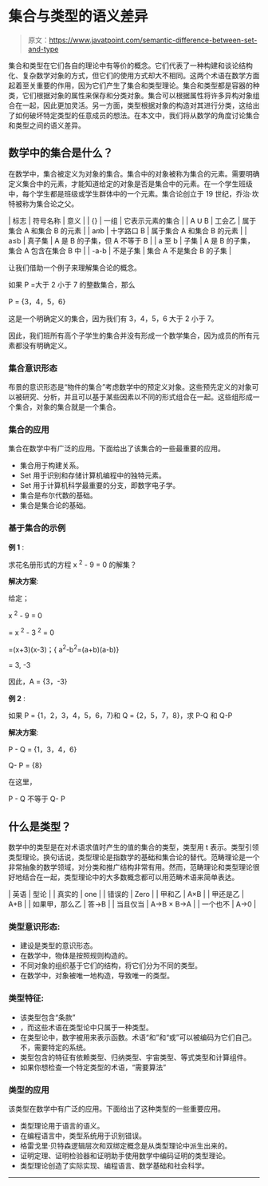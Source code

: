# 集合与类型的语义差异

> 原文：<https://www.javatpoint.com/semantic-difference-between-set-and-type>

集合和类型在它们各自的理论中有等价的概念。它们代表了一种构建和谈论结构化、复杂数学对象的方式，但它们的使用方式却大不相同。这两个术语在数学方面起着至关重要的作用，因为它们产生了集合和类型理论。集合和类型都是容器的种类，它们根据对象的属性来保存和分类对象。集合可以根据属性将许多异构对象组合在一起，因此更加灵活。另一方面，类型根据对象的构造对其进行分类，这给出了如何破坏特定类型的任意成员的想法。在本文中，我们将从数学的角度讨论集合和类型之间的语义差异。

## 数学中的集合是什么？

在数学中，集合被定义为对象的集合。集合中的对象被称为集合的元素。需要明确定义集合中的元素，才能知道给定的对象是否是集合中的元素。在一个学生班级中，每个学生都是班级或学生群体中的一个元素。集合论创立于 19 世纪，乔治·坎特被称为集合论之父。

| 标志 | 符号名称 | 意义 |
| {} | 一组 | 它表示元素的集合 |
| A ꓴ B | 工会乙 | 属于集合 A 和集合 B 的元素 |
| aⴖb | 十字路口 B | 属于集合 A 和集合 B 的元素 |
| a≤b | 真子集 | A 是 B 的子集，但 A 不等于 B |
| a 至 b | 子集 | A 是 B 的子集，集合 A 包含在集合 B 中 |
| -a-b | 不是子集 | 集合 A 不是集合 B 的子集 |

让我们借助一个例子来理解集合论的概念。

如果 P =大于 2 小于 7 的整数集合，那么

P = {3，4，5，6}

这是一个明确定义的集合，因为我们有 3，4，5，6 大于 2 小于 7。

因此，我们班所有高个子学生的集合并没有形成一个数学集合，因为成员的所有元素都没有明确定义。

### 集合意识形态

布景的意识形态是“物件的集合”考虑数学中的预定义对象。这些预先定义的对象可以被研究、分析，并且可以基于某些因素以不同的形式组合在一起。这些组形成一个集合，对象的集合就是一个集合。

### 集合的应用

集合在数学中有广泛的应用。下面给出了该集合的一些最重要的应用。

*   集合用于构建关系。
*   Set 用于识别和存储计算机编程中的独特元素。
*   Set 用于计算机科学最重要的分支，即数字电子学。
*   集合是布尔代数的基础。
*   集合是集合论的基础。

### 基于集合的示例

**例 1** :

求花名册形式的方程 x <sup>2</sup> - 9 = 0 的解集？

**解决方案**:

给定；

x <sup>2</sup> - 9 = 0

= x <sup>2</sup> - 3 <sup>2</sup> = 0

=(x+3)(x-3)；{ a<sup>2</sup>-b<sup>2</sup>=(a+b)(a-b)}

= 3, -3

因此，A = {3，-3}

**例 2** :

如果 P = {1，2，3，4，5，6，7}和 Q = {2，5，7，8}，求 P-Q 和 Q-P

**解决方案**:

P - Q = {1，3，4，6}

Q- P = {8}

在这里，

P - Q 不等于 Q- P

## 什么是类型？

数学中的类型是在对术语求值时产生的值的集合的类型，类型用 t 表示。类型引领类型理论。换句话说，类型理论是指数学的基础和集合论的替代。范畴理论是一个非常抽象的数学领域，对分类和推广结构非常有用。然而，范畴理论和类型理论很好地结合在一起，类型理论中的大多数概念都可以用范畴术语来简单表达。

| 英语 | 型论 |
| 真实的 | one |
| 错误的 | Zero |
| 甲和乙 | A×B |
| 甲还是乙 | A+B |
| 如果甲，那么乙 | 答→B |
| 当且仅当 | A→B × B→A |
| 一个也不 | A→0 |

### 类型意识形态:

*   建设是类型的意识形态。
*   在数学中，物体是按照规则构造的。
*   不同对象的组织基于它们的结构，将它们分为不同的类型。
*   在数学中，对象被唯一地构造，导致唯一的类型。

### 类型特征:

*   该类型包含“条款”
*   ，而这些术语在类型论中只属于一种类型。
*   在类型论中，数字被用来表示函数。术语“和”和“或”可以被编码为它们自己。不，需要特定的系统。
*   类型包含的特征有依赖类型、归纳类型、宇宙类型、等式类型和计算组件。
*   如果你想检查一个特定类型的术语，“需要算法”

### 类型的应用

该类型在数学中有广泛的应用。下面给出了这种类型的一些重要应用。

*   类型理论用于语言的语义。
*   在编程语言中，类型系统用于识别错误。
*   格雷戈里·贝特森逻辑层次和双绑定概念是从类型理论中派生出来的。
*   证明定理、证明检验器和证明助手使用数学中编码证明的类型理论。
*   类型理论创造了实际实现、编程语言、数学基础和社会科学。

* * *